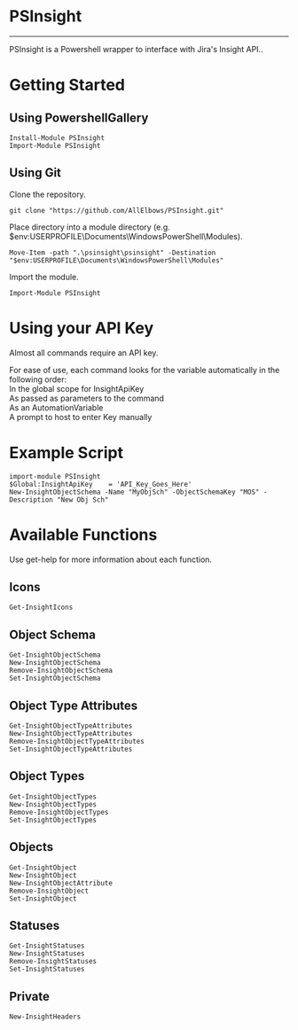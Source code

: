 # PSInsight
- - - - 
PSInsight is a Powershell wrapper to interface with Jira's Insight API..


# Getting Started #
## Using PowershellGallery ##
```
Install-Module PSInsight
Import-Module PSInsight
```

## Using Git ##
Clone the repository.
```
git clone "https://github.com/AllElbows/PSInsight.git"
```
Place directory into a module directory (e.g. $env:USERPROFILE\Documents\WindowsPowerShell\Modules).
```
Move-Item -path ".\psinsight\psinsight" -Destination "$env:USERPROFILE\Documents\WindowsPowerShell\Modules"
```
Import the module.
```
Import-Module PSInsight
```

# Using your API Key #
Almost all commands require an API key. 
  
For ease of use, each command looks for the variable automatically in the following order:  
    In the global scope for InsightApiKey  
    As passed as parameters to the command  
    As an AutomationVariable  
    A prompt to host to enter Key manually  

# Example Script #
```
import-module PSInsight
$Global:InsightApiKey    = 'API_Key_Goes_Here'  
New-InsightObjectSchema -Name "MyObjSch" -ObjectSchemaKey "MOS" -Description "New Obj Sch"
```

# Available Functions #
Use get-help for more information about each function.

## Icons ##
```
Get-InsightIcons  
```
## Object Schema ##
```
Get-InsightObjectSchema
New-InsightObjectSchema
Remove-InsightObjectSchema
Set-InsightObjectSchema
```
## Object Type Attributes ##
```
Get-InsightObjectTypeAttributes
New-InsightObjectTypeAttributes
Remove-InsightObjectTypeAttributes
Set-InsightObjectTypeAttributes
```
## Object Types ##
```
Get-InsightObjectTypes
New-InsightObjectTypes
Remove-InsightObjectTypes
Set-InsightObjectTypes
```
## Objects ##
```
Get-InsightObject
New-InsightObject
New-InsightObjectAttribute
Remove-InsightObject
Set-InsightObject
```
## Statuses ##
```
Get-InsightStatuses
New-InsightStatuses
Remove-InsightStatuses
Set-InsightStatuses
```
## Private ##
```
New-InsightHeaders
```